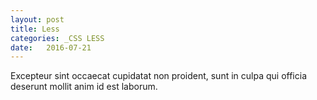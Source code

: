 ```yaml
---
layout: post
title: Less
categories: _CSS LESS 
date:   2016-07-21
---
```


 Excepteur sint occaecat cupidatat non proident, sunt in culpa qui officia deserunt mollit anim id est laborum.
